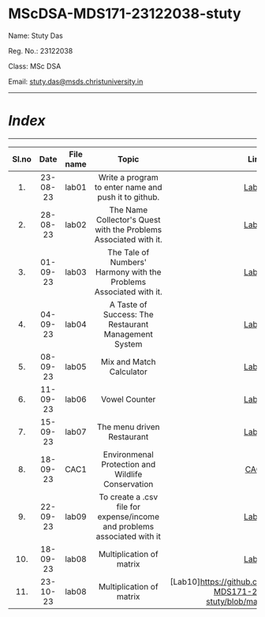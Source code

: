 # MScDSA-MDS171-23122038-stuty

Name: Stuty Das

Reg. No.: 23122038

Class: MSc DSA

Email: stuty.das@msds.christuniversity.in

***
# *Index*
***                             



|Sl.no|Date|File name|Topic|Link|
|:----:|:----:|:---:|:----:|:----:|
|1.|23-08-23|lab01|Write a program to enter name and push it to github.|[Lab01](https://github.com/Stuty23/MScDSA-MDS171-23122038-stuty/blob/4fa96b0d43606d40266913529f8ce0151b1320c0/Lab01.ipynb)|
|2.|28-08-23|lab02|The Name Collector's Quest with the Problems Associated with it.|[Lab02](https://github.com/Stuty23/MScDSA-MDS171-23122038-stuty/blob/4fa96b0d43606d40266913529f8ce0151b1320c0/Lab%2002.ipynb)|
|3.|01-09-23|lab03|The Tale of Numbers' Harmony with the Problems Associated with it.|[Lab03](https://github.com/Stuty23/MScDSA-MDS171-23122038-stuty/blob/4fa96b0d43606d40266913529f8ce0151b1320c0/lab_03.ipynb)|
|4.|04-09-23|lab04|A Taste of Success: The Restaurant Management System|[Lab04](https://github.com/Stuty23/MScDSA-MDS171-23122038-stuty/blob/4fa96b0d43606d40266913529f8ce0151b1320c0/Lab04.ipynb)|
|5.|08-09-23|lab05|Mix and Match Calculator|[Lab05](https://github.com/Stuty23/MScDSA-MDS171-23122038-stuty/tree/main/Lab%2005)|
|6.|11-09-23|lab06|Vowel Counter|[Lab06](https://github.com/Stuty23/MScDSA-MDS171-23122038-stuty/blob/74cd62ac159a32fce1fc9598c60ccdd8401a5e2c/Lab_06.ipynb)|
|7.|15-09-23|lab07|The menu driven Restaurant|[Lab07](https://github.com/Stuty23/MScDSA-MDS171-23122038-stuty/blob/2d9765b3306931f8a16fc1841adcbfa510577db8/Lab_07.ipynb)|
|8.|18-09-23|CAC1|Environmenal Protection and Wildlife Conservation|[CAC1](https://github.com/Stuty23/MScDSA-MDS171-23122038-stuty/blob/2d9765b3306931f8a16fc1841adcbfa510577db8/cac_1.ipynb)|
|9.|22-09-23|lab09|To create a .csv file for expense/income and problems associated with it|[Lab09](https://github.com/Stuty23/MScDSA-MDS171-23122038-stuty/tree/2d9765b3306931f8a16fc1841adcbfa510577db8/lab09)|
|10.|18-09-23|lab08|Multiplication of matrix|[Lab08](https://github.com/Stuty23/MScDSA-MDS171-23122038-stuty/blob/83a7f2c4043b7d6d6272d24d704fe46915c20ecd/Lab_08.ipynb)|
|11.|23-10-23|lab08|Multiplication of matrix|[Lab10]https://github.com/Stuty23/MScDSA-MDS171-23122038-stuty/blob/main/Lab_10.py|